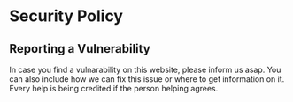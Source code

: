 # Security Policy

## Reporting a Vulnerability

In case you find a vulnarability on this website, please inform us asap. You can also include how we can fix this issue or where to get information on it. Every help is being credited if the person helping agrees.
